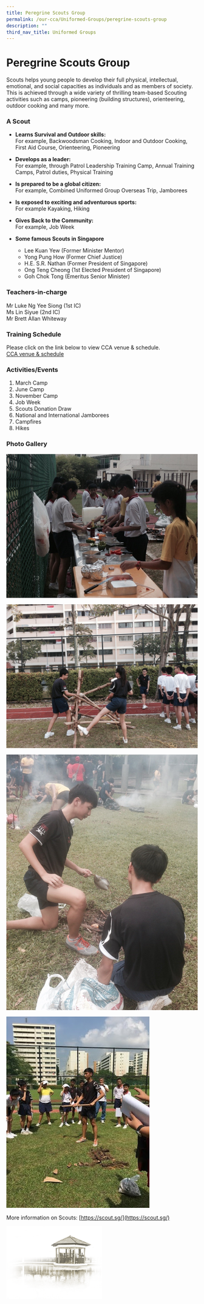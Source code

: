```yaml
---
title: Peregrine Scouts Group
permalink: /our-cca/Uniformed-Groups/peregrine-scouts-group
description: ""
third_nav_title: Uniformed Groups
---
```

# **Peregrine Scouts Group**
Scouts helps young people to develop their full physical, intellectual, emotional, and social capacities as individuals and as members of society. This is achieved through a wide variety of thrilling team-based Scouting activities such as camps, pioneering (building structures), orienteering, outdoor cooking and many more.

### A Scout

*   **Learns Survival and Outdoor skills:**   
For example, Backwoodsman Cooking, Indoor and Outdoor Cooking, First Aid Course, Orienteering, Pioneering

*   **Develops as a leader:**  
For example, through Patrol Leadership Training Camp, Annual Training Camps, Patrol duties, Physical Training

*   **Is prepared to be a global citizen:**   
For example, Combined Uniformed Group Overseas Trip, Jamborees

*   **Is exposed to exciting and adventurous sports:**   
For example Kayaking, Hiking

*   **Gives Back to the Community:**   
For example, Job Week

*   **Some famous Scouts in Singapore**
	*   Lee Kuan Yew (Former Minister Mentor)
	*   Yong Pung How (Former Chief Justice)
	*   H.E. S.R. Nathan (Former President of Singapore)
	*   Ong Teng Cheong (1st Elected President of Singapore)
	*   Goh Chok Tong (Emeritus Senior Minister)

### Teachers-in-charge

Mr Luke Ng Yee Siong (1st IC)   
Ms Lin Siyue (2nd IC)   
Mr Brett Allan Whiteway

### Training Schedule

Please click on the link below to view CCA venue & schedule.   
[CCA venue & schedule](/useful-links/parents/cca-venue-n-schedule)

### Activities/Events

1. March Camp   
2. June Camp  
3. November Camp   
4. Job Week  
5. Scouts Donation Draw   
6. National and International Jamborees   
7. Campfires   
8. Hikes

### Photo Gallery

![](/images/scouts.jpg)

![](/images/scouts%201.jpg)

![](/images/scouts%202.jpg)

![](/images/scouts%203.jpg)

More information on Scouts: [https://scout.sg/](https://scout.sg/)


<img src="/images/pavilion.png" 
     style="width:50%">